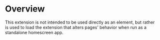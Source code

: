 # Overview

This extension is not intended to be used directly as an element, but rather is used to load the extension that alters pages' behavior when run as a standalone homescreen app.
